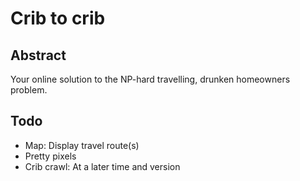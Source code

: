 # Crib to crib

## Abstract

Your online solution to the NP-hard travelling, drunken homeowners problem.

## Todo

* Map: Display travel route(s)
* Pretty pixels
* Crib crawl: At a later time and version
